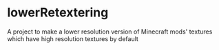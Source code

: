 # lowerRetextering
A project to make a lower resolution version of Minecraft mods' textures which have high resolution textures by default
